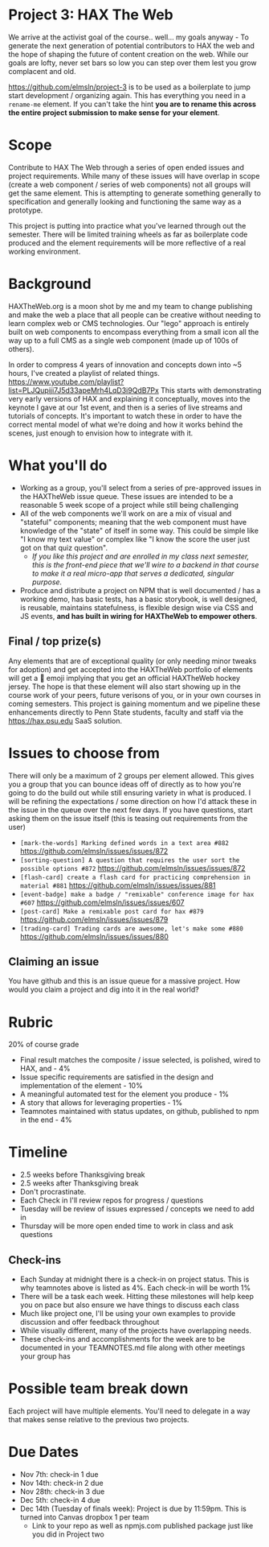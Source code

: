 # Project 3: HAX The Web
We arrive at the activist goal of the course.. well... my goals anyway - To generate the next generation of potential contributors to HAX the web and the hope of shaping the future of content creation on the web. While our goals are lofty, never set bars so low you can step over them lest you grow complacent and old.

https://github.com/elmsln/project-3 is to be used as a boilerplate to jump start development / organizing again.
This has everything you need in a `rename-me` element. If you can't take the hint **you are to rename this across the entire project submission to make sense for your element**.

# Scope
Contribute to HAX The Web through a series of open ended issues and project requirements. While many of these issues will have overlap in scope (create a web component / series of web components) not all groups will get the same element. This is attempting to generate something generally to specification and generally looking and functioning the same way as a prototype.

This project is putting into practice what you've learned through out the semester. There will be limited training wheels as far as boilerplate code produced and the element requirements will be more reflective of a real working environment.

# Background
HAXTheWeb.org is a moon shot by me and my team to change publishing and make the web a place that all people can be creative without needing to learn complex web or CMS technologies. Our "lego" approach is entirely built on web components to encompass everything from a small icon all the way up to a full CMS as a single web component (made up of 100s of others).

In order to compress 4 years of innovation and concepts down into ~5 hours, I've created a playlist of related things.
https://www.youtube.com/playlist?list=PLJQupiji7J5d33apeMrh4LqD3i9QdB7Px
This starts with demonstrating very early versions of HAX and explaining it conceptually, moves into the keynote I gave at our 1st event, and then is a series of live streams and tutorials of concepts. It's important to watch these in order to have the correct mental model of what we're doing and how it works behind the scenes, just enough to envision how to integrate with it.

# What you'll do
- Working as a group, you'll select from a series of pre-approved issues in the HAXTheWeb issue queue. These issues are intended to be a reasonable 5 week scope of a project while still being challenging
- All of the web components we'll work on are a mix of visual and "stateful" components; meaning that the web component must have knowledge of the "state" of itself in some way. This could be simple like "I know my text value" or complex like "I know the score the user just got on that quiz question".
  - *If you like this project and are enrolled in my class next semester, this is the front-end piece that we'll wire to a backend in that course to make it a real micro-app that serves a dedicated, singular purpose.*
- Produce and distribute a project on NPM that is well documented / has a working demo, has basic tests, has a basic storybook, is well designed, is reusable, maintains statefulness, is flexible design wise via CSS and JS events, **and has built in wiring for HAXTheWeb to empower others**.

## Final / top prize(s)
Any elements that are of exceptional quality (or only needing minor tweaks for adoption) and get accepted into the HAXTheWeb portfolio of elements will get a 🏒 emoji implying that you get an official HAXTheWeb hockey jersey. The hope is that these element will also start showing up in the course work of your peers, future verisons of you, or in your own courses in coming semesters. This project is gaining momentum and we pipeline these enhancements directly to Penn State students, faculty and staff via the https://hax.psu.edu SaaS solution.


# Issues to choose from
There will only be a maximum of 2 groups per element allowed. This gives you a group that you can bounce ideas off of directly as to how you're going to do the build out while still ensuring variety in what is produced. I will be refining the expectations / some direction on how I'd attack these in the issue in the queue over the next few days. If you have questions, start asking them on the issue itself (this is teasing out requirements from the user)

- `[mark-the-words] Marking defined words in a text area #882` https://github.com/elmsln/issues/issues/872
- `[sorting-question] A question that requires the user sort the possible options #872` https://github.com/elmsln/issues/issues/872
- `[flash-card] create a flash card for practicing comprehension in material #881` https://github.com/elmsln/issues/issues/881
- `[event-badge] make a badge / "remixable" conference image for hax #607` https://github.com/elmsln/issues/issues/607
- `[post-card] Make a remixable post card for hax #879` https://github.com/elmsln/issues/issues/879
- `[trading-card] Trading cards are awesome, let's make some #880` https://github.com/elmsln/issues/issues/880

## Claiming an issue
You have github and this is an issue queue for a massive project. How would you claim a project and dig into it in the real world?

# Rubric
20% of course grade
- Final result matches the composite / issue selected, is polished, wired to HAX, and - 4%
- Issue specific requirements are satisfied in the design and implementation of the element - 10%
- A meaningful automated test for the element you produce - 1%
- A story that allows for leveraging properties - 1%
- Teamnotes maintained with status updates, on github, published to npm in the end - 4%

# Timeline
- 2.5 weeks before Thanksgiving break
- 2.5 weeks after Thanksgiving break
- Don't procrastinate.
- Each Check in I'll review repos for progress / questions
- Tuesday will be review of issues expressed / concepts we need to add in
- Thursday will be more open ended time to work in class and ask questions

## Check-ins
- Each Sunday at midnight there is a check-in on project status. This is why teamnotes above is listed as 4%. Each check-in will be worth 1%
- There will be a task each week. Hitting these milestones will help keep you on pace but also ensure we have things to discuss each class
- Much like project one, I'll be using your own examples to provide discussion and offer feedback throughout
- While visually different, many of the projects have overlapping needs.
- These check-ins and accomplishments for the week are to be documented in your TEAMNOTES.md file along with other meetings your group has

# Possible team break down
Each project will have multiple elements. You'll need to delegate in a way that makes sense relative to the previous two projects.

# Due Dates
- Nov 7th: check-in 1 due
- Nov 14th: check-in 2 due
- Nov 28th: check-in 3 due
- Dec 5th: check-in 4 due
- Dec 14th (Tuesday of finals week): Project is due by 11:59pm. This is turned into Canvas dropbox 1 per team
  - Link to your repo as well as npmjs.com published package just like you did in Project two
